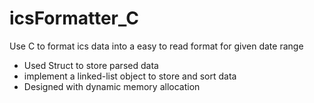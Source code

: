 # icsFormatter_C
Use C to format ics data into a easy to read format for given date range

- Used Struct to store parsed data
- implement a linked-list object to store and sort data
- Designed with dynamic memory allocation
